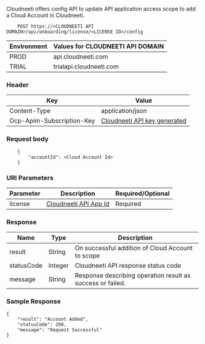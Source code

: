 Cloudneeti offers config API to update API application access scope to add a Cloud Account in Cloudneeti.


        POST https://<CLOUDNEETI API DOMAIN>/api/onboarding/license/<LICENSE ID>/config

| Environment	| Values for CLOUDNEETI API DOMAIN     |
|---------------|--------------------------------------|
| PROD 	        |   api.cloudneeti.com                 |
| TRIAL 	| trialapi.cloudneeti.com              |


### Header

| Key	        | Value                                |
|---------------|--------------------------------------|
| Content-Type 	                |   application/json                 |
| Ocp-Apim-Subscription-Key 	| [Cloudneeti API key generated](../../administratorGuide/configureCloudneetiAPIAccess/)             |


### Request body
        {
            "accountId": <Cloud Account Id>
        }

### URI Parameters

| Parameter           |           Description                                |           Required/Optional  |
|-----------|----------------------------------------------------------------|----------------------------|
| license   |          [Cloudneeti API App Id​](#license-id)                  | Required|


### Response

| Name           |           Type       |          Description  |
|----------------|----------------------|-----------------------|
| result	 |           String     | On successful addition of Cloud Account to scope       |
| statusCode |     Integer      | Cloudneeti API response status code      |
| message	 |           String     | Response describing operation result as success or failed.      |

### Sample Response
    {
        "result": "Account Added",
        "statusCode": 200,
        "message": "Request Successful"
    }

